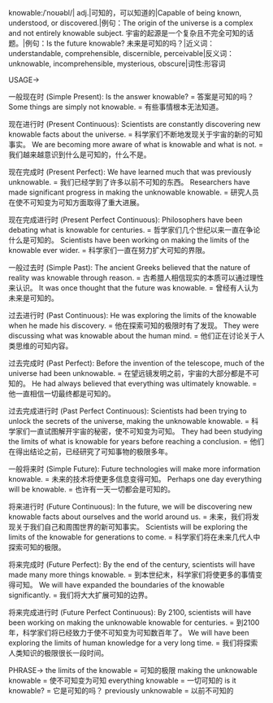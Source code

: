 knowable:/ˈnoʊəbl/| adj.|可知的，可以知道的|Capable of being known, understood, or discovered.|例句：The origin of the universe is a complex and not entirely knowable subject. 宇宙的起源是一个复杂且不完全可知的话题。|例句：Is the future knowable? 未来是可知的吗？|近义词：understandable, comprehensible, discernible, perceivable|反义词：unknowable, incomprehensible, mysterious, obscure|词性:形容词

USAGE->

一般现在时 (Simple Present):
Is the answer knowable? = 答案是可知的吗？
Some things are simply not knowable. = 有些事情根本无法知道。


现在进行时 (Present Continuous):
Scientists are constantly discovering new knowable facts about the universe. = 科学家们不断地发现关于宇宙的新的可知事实。
We are becoming more aware of what is knowable and what is not. = 我们越来越意识到什么是可知的，什么不是。


现在完成时 (Present Perfect):
We have learned much that was previously unknowable. = 我们已经学到了许多以前不可知的东西。
Researchers have made significant progress in making the unknowable knowable. = 研究人员在使不可知变为可知方面取得了重大进展。


现在完成进行时 (Present Perfect Continuous):
Philosophers have been debating what is knowable for centuries. = 哲学家们几个世纪以来一直在争论什么是可知的。
Scientists have been working on making the limits of the knowable ever wider. = 科学家们一直在努力扩大可知的界限。



一般过去时 (Simple Past):
The ancient Greeks believed that the nature of reality was knowable through reason. = 古希腊人相信现实的本质可以通过理性来认识。
It was once thought that the future was knowable. = 曾经有人认为未来是可知的。


过去进行时 (Past Continuous):
He was exploring the limits of the knowable when he made his discovery. = 他在探索可知的极限时有了发现。
They were discussing what was knowable about the human mind. = 他们正在讨论关于人类思维的可知内容。


过去完成时 (Past Perfect):
Before the invention of the telescope, much of the universe had been unknowable. = 在望远镜发明之前，宇宙的大部分都是不可知的。
He had always believed that everything was ultimately knowable. = 他一直相信一切最终都是可知的。


过去完成进行时 (Past Perfect Continuous):
Scientists had been trying to unlock the secrets of the universe, making the unknowable knowable. = 科学家们一直试图解开宇宙的秘密，使不可知变为可知。
They had been studying the limits of what is knowable for years before reaching a conclusion. = 他们在得出结论之前，已经研究了可知事物的极限多年。


一般将来时 (Simple Future):
Future technologies will make more information knowable. = 未来的技术将使更多信息变得可知。
Perhaps one day everything will be knowable. = 也许有一天一切都会是可知的。


将来进行时 (Future Continuous):
In the future, we will be discovering new knowable facts about ourselves and the world around us. = 未来，我们将发现关于我们自己和周围世界的新可知事实。
Scientists will be exploring the limits of the knowable for generations to come. = 科学家们将在未来几代人中探索可知的极限。


将来完成时 (Future Perfect):
By the end of the century, scientists will have made many more things knowable. = 到本世纪末，科学家们将使更多的事情变得可知。
We will have expanded the boundaries of the knowable significantly. = 我们将大大扩展可知的边界。


将来完成进行时 (Future Perfect Continuous):
By 2100, scientists will have been working on making the unknowable knowable for centuries. = 到2100年，科学家们将已经致力于使不可知变为可知数百年了。
We will have been exploring the limits of human knowledge for a very long time. = 我们将探索人类知识的极限很长一段时间。


PHRASE->
the limits of the knowable = 可知的极限
making the unknowable knowable = 使不可知变为可知
everything knowable = 一切可知的
is it knowable? = 它是可知的吗？
previously unknowable = 以前不可知的

